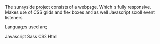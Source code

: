 The sunnyside project consists of a webpage.
Which is  fully responsive. Makes use of CSS grids and flex boxes and as well Javascript scroll event listeners

Languages used are; 

Javascript
Sass
CSS
Html
